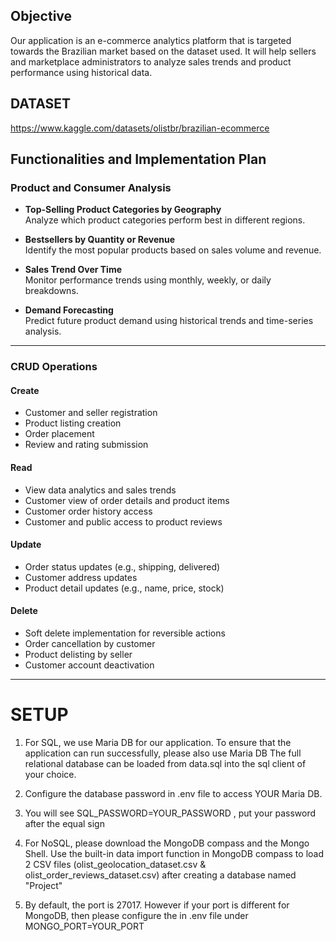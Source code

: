## Objective
Our application is an e-commerce analytics platform that is targeted towards the Brazilian market based on the dataset used. It will help sellers and marketplace administrators to analyze sales trends and product performance using historical data.

## DATASET
https://www.kaggle.com/datasets/olistbr/brazilian-ecommerce

## Functionalities and Implementation Plan

### Product and Consumer Analysis

- **Top-Selling Product Categories by Geography**  
  Analyze which product categories perform best in different regions.

- **Bestsellers by Quantity or Revenue**  
  Identify the most popular products based on sales volume and revenue.

- **Sales Trend Over Time**  
  Monitor performance trends using monthly, weekly, or daily breakdowns.

- **Demand Forecasting**  
  Predict future product demand using historical trends and time-series analysis.

---

### CRUD Operations

#### Create

- Customer and seller registration  
- Product listing creation  
- Order placement  
- Review and rating submission  

#### Read

- View data analytics and sales trends  
- Customer view of order details and product items  
- Customer order history access  
- Customer and public access to product reviews  

#### Update

- Order status updates (e.g., shipping, delivered)  
- Customer address updates  
- Product detail updates (e.g., name, price, stock)  

#### Delete

- Soft delete implementation for reversible actions  
- Order cancellation by customer  
- Product delisting by seller  
- Customer account deactivation  

---

# SETUP

1) For SQL, we use Maria DB for our application. To ensure that the application can run successfully, please also use Maria DB
The full relational database can be loaded from data.sql into the sql client of your choice.

2) Configure the database password in .env file to access YOUR Maria DB.

3) You will see SQL_PASSWORD=YOUR_PASSWORD , put your password after the equal sign

4) For NoSQL, please download the MongoDB compass and the Mongo Shell. Use the built-in data import function in MongoDB compass to load 2 CSV files (olist_geolocation_dataset.csv & olist_order_reviews_dataset.csv) after creating a database named "Project"

5) By default, the port is 27017. However if your port is different for MongoDB, then please configure the in .env file under MONGO_PORT=YOUR_PORT
